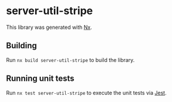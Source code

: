 # server-util-stripe

This library was generated with [Nx](https://nx.dev).



## Building

Run `nx build server-util-stripe` to build the library.





## Running unit tests

Run `nx test server-util-stripe` to execute the unit tests via [Jest](https://jestjs.io).


